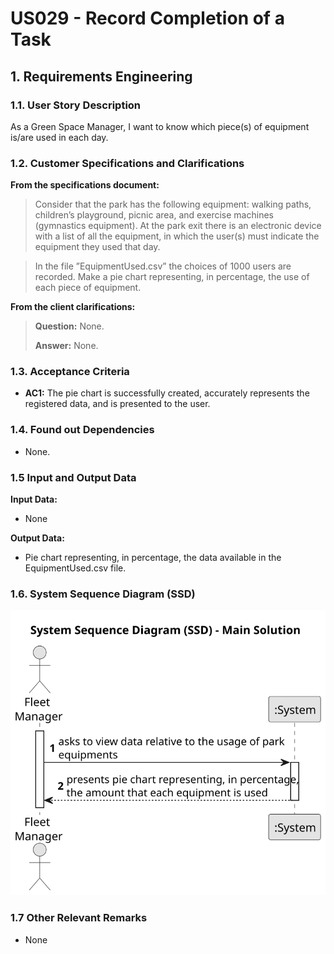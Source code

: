 # US029 - Record Completion of a Task


## 1. Requirements Engineering

### 1.1. User Story Description

As a Green Space Manager, I want to know which piece(s) of equipment is/are used in each day.

### 1.2. Customer Specifications and Clarifications 

**From the specifications document:**

> Consider that the park has the following equipment: walking paths, children’s playground, picnic area, and exercise machines (gymnastics equipment). At the park exit there is an electronic device with a list of all the equipment, in which the user(s) must indicate the equipment they used that day.

> In the file ”EquipmentUsed.csv” the choices of 1000 users are recorded. Make a pie chart representing, in percentage, the use of each piece of equipment.

**From the client clarifications:**

> **Question:** None.
>
> **Answer:** None.

### 1.3. Acceptance Criteria

* **AC1:** The pie chart is successfully created, accurately represents the registered data, and is presented to the user.

### 1.4. Found out Dependencies

* None.

### 1.5 Input and Output Data

**Input Data:**

* None

**Output Data:**

* Pie chart representing, in percentage, the data available in the EquipmentUsed.csv file.

### 1.6. System Sequence Diagram (SSD)

![System Sequence Diagram](svg/us010-system-sequence-diagram-main-solution.svg)

### 1.7 Other Relevant Remarks

* None